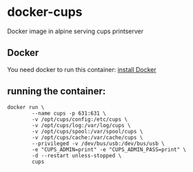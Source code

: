 # docker-cups
Docker image in alpine serving cups printserver 

## Docker
You need docker to run this container:
[install Docker](https://docs.docker.com/engine/installation/) 

## running the container:
```
docker run \
        --name cups -p 631:631 \
        -v /opt/cups/config:/etc/cups \
        -v /opt/cups/log:/var/log/cups \
        -v /opt/cups/spool:/var/spool/cups \
        -v /opt/cups/cache:/var/cache/cups \
        --privileged -v /dev/bus/usb:/dev/bus/usb \
        -e "CUPS_ADMIN=print" -e "CUPS_ADMIN_PASS=print" \
        -d --restart unless-stopped \
        cups
```
